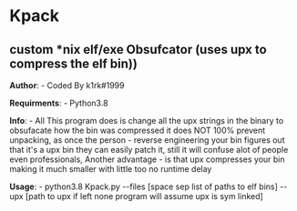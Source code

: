# Kpack
## custom *nix elf/exe Obsufcator (uses upx to compress the elf bin))

**Author**: - Coded By k1rk#1999

**Requirments**: - Python3.8

**Info**: - All This program does is change all the upx strings in the binary to obsufacate how the bin was compressed it does NOT 100% prevent unpacking, as once the person - reverse engineering your bin figures out that it's a upx bin they can easily patch it, still it will confuse alot of people even professionals, Another advantage - is that upx compresses your bin making it much smaller with little too no runtime delay

**Usage**: - python3.8 Kpack.py --files [space sep list of paths to elf bins] --upx [path to upx if left none program will assume upx is sym linked]




